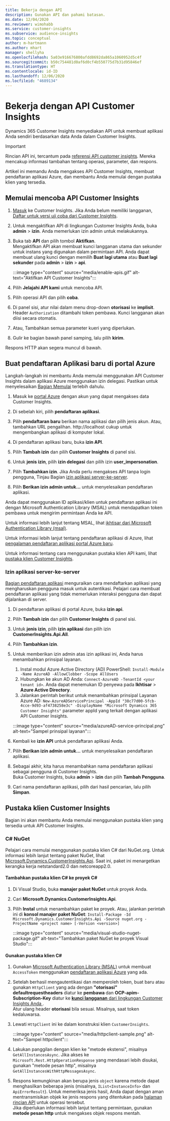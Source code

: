 ```yaml
---
title: Bekerja dengan API
description: Gunakan API dan pahami batasan.
ms.date: 12/04/2020
ms.reviewer: wimohabb
ms.service: customer-insights
ms.subservice: audience-insights
ms.topic: conceptual
author: m-hartmann
ms.author: mhart
manager: shellyha
ms.openlocfilehash: 5a03e916676800afdd8692da865a1060952d5c4f
ms.sourcegitcommit: b50c754481d0af6d0cf4b550775d7b31d95846ef
ms.translationtype: HT
ms.contentlocale: id-ID
ms.lasthandoff: 12/06/2020
ms.locfileid: "4689134"
---
```

# <a name="work-with-customer-insights-apis"></a>Bekerja dengan API Customer Insights

Dynamics 365 Customer Insights menyediakan API untuk membuat aplikasi Anda sendiri berdasarkan data Anda dalam Customer Insights.

> [!IMPORTANT]
> Rincian API ini, tercantum pada [referensi API customer insights](https://developer.ci.ai.dynamics.com/api-details#api=CustomerInsights). Mereka mencakup informasi tambahan tentang operasi, parameter, dan respons.

Artikel ini memandu Anda mengakses API Customer Insights, membuat pendaftaran aplikasi Azure, dan membantu Anda memulai dengan pustaka klien yang tersedia.

## <a name="get-started-trying-the-customer-insights-apis"></a>Memulai mencoba API Customer Insights

1. [Masuk](https://home.ci.ai.dynamics.com) ke Customer Insights. Jika Anda belum memiliki langganan, [Daftar untuk versi uji coba dari Customer Insights](https://aka.ms/tryci).

1. Untuk mengaktifkan API di lingkungan Customer Insights Anda, buka **admin** > **izin**. Anda memerlukan izin admin untuk melakukannya.

1. Buka tab **API** dan pilih tombol **Aktifkan**.    
   Mengaktifkan API akan membuat kunci langganan utama dan sekunder untuk instans yang digunakan dalam permintaan API. Anda dapat membuat ulang kunci dengan memilih **Buat lagi utama** atau **Buat lagi sekunder** pada **admin** > **izin** > **api**.

   :::image type="content" source="media/enable-apis.gif" alt-text="Aktifkan API Customer Insights":::

1. Pilih **Jelajahi API kami** untuk mencoba API.

1. Pilih operasi API dan pilih **coba**.

1. Di panel sisi, atur nilai dalam menu drop-down **otorisasi** ke **implisit**. Header `Authorization` ditambahi token pembawa. Kunci langganan akan diisi secara otomatis.
  
1. Atau, Tambahkan semua parameter kueri yang diperlukan.

1. Gulir ke bagian bawah panel samping, lalu pilih **kirim**.

Respons HTTP akan segera muncul di bawah.

## <a name="create-a-new-app-registration-in-the-azure-portal"></a>Buat pendaftaran Aplikasi baru di portal Azure

Langkah-langkah ini membantu Anda memulai menggunakan API Customer Insights dalam aplikasi Azure menggunakan izin delegasi. Pastikan untuk menyelesaikan [Bagian Memulai](#get-started-trying-the-customer-insights-apis) terlebih dahulu.

1. Masuk ke [portal Azure](https://portal.azure.com) dengan akun yang dapat mengakses data Customer Insights.

1. Di sebelah kiri, pilih **pendaftaran aplikasi**.

1. Pilih **pendaftaran baru** berikan nama aplikasi dan pilih jenis akun.
   Atau, tambahkan URL pengalihan. http://localhost cukup untuk mengembangkan aplikasi di komputer lokal.

1. Di pendaftaran aplikasi baru, buka **izin API**.

1. Pilih **Tambah izin** dan pilih **Customer Insights** di panel sisi.

1. Untuk **jenis izin**, pilih **izin delegasi** dan pilih izin **user_impersonation**.

1. Pilih **Tambahkan izin**. Jika Anda perlu mengakses API tanpa login pengguna, Tinjau Bagian [izin aplikasi server-ke-server](#server-to-server-application-permissions).

1. Pilih **Berikan izin admin untuk...** untuk menyelesaikan pendaftaran aplikasi.

Anda dapat menggunakan ID aplikasi/klien untuk pendaftaran aplikasi ini dengan Microsoft Authentication Library (MSAL) untuk mendapatkan token pembawa untuk mengirim permintaan Anda ke API.

Untuk informasi lebih lanjut tentang MSAL, lihat [ikhtisar dari Microsoft Authentication Library (msal)](https://docs.microsoft.com/azure/active-directory/develop/msal-overview).

Untuk informasi lebih lanjut tentang pendaftaran aplikasi di Azure, lihat [pengalaman pendaftaran aplikasi portal Azure baru](https://docs.microsoft.com/azure/active-directory/develop/app-registration-portal-training-guide).

Untuk informasi tentang cara menggunakan pustaka klien API kami, lihat [pustaka klien Customer Insights](#customer-insights-client-libraries).

### <a name="server-to-server-application-permissions"></a>Izin aplikasi server-ke-server

[Bagian pendaftaran aplikasi](#create-a-new-app-registration-in-the-azure-portal) menguraikan cara mendaftarkan aplikasi yang mengharuskan pengguna masuk untuk autentikasi. Pelajari cara membuat pendaftaran aplikasi yang tidak memerlukan interaksi pengguna dan dapat dijalankan di server.

1. Di pendaftaran aplikasi di portal Azure, buka **izin api**.

1. Pilih **Tambah izin** dan pilih **Customer Insights** di panel sisi.

1. Untuk **jenis izin**, pilih **izin aplikasi** dan pilih izin **CustomerInsights.Api.All**.

1. Pilih **Tambahkan izin**.

1. Untuk memberikan izin admin atas izin aplikasi ini, Anda harus menambahkan prinsipal layanan.

   1. Instal modul Azure Active Directory (AD) PowerShell: `Install-Module -Name AzureAD -AllowClobber -Scope AllUsers`
   1. Hubungkan ke akun AD Anda: `Connect-AzureAD -TenantId <your tenant id>`. Anda dapat menemukan ID penyewa pada **Ikhtisar** > **Azure Active Directory**.
   1. Jalankan perintah berikut untuk menambahkan prinsipal Layanan Azure AD: `New-AzureADServicePrincipal -AppId "38c77d00-5fcb-4cce-9d93-af4738258e3c" -DisplayName "Microsoft Dynamics 365 Customer Insights"` parameter appId yang terkait dengan aplikasi API Customer Insights.

   :::image type="content" source="media/azureAD-service-principal.png" alt-text="Sampel prinsipal layanan":::

1. Kembali ke **izin API** untuk pendaftaran aplikasi Anda.

1. Pilih **Berikan izin admin untuk...** untuk menyelesaikan pendaftaran aplikasi.

1. Sebagai akhir, kita harus menambahkan nama pendaftaran aplikasi sebagai pengguna di Customer Insights.    
   Buka Customer Insights, buka **admin** > **izin** dan pilih **Tambah Pengguna**.

1. Cari nama pendaftaran aplikasi, pilih dari hasil pencarian, lalu pilih **Simpan**.

## <a name="customer-insights-client-libraries"></a>Pustaka klien Customer Insights

Bagian ini akan membantu Anda memulai menggunakan pustaka klien yang tersedia untuk API Customer Insights.

### <a name="c-nuget"></a>C# NuGet

Pelajari cara memulai menggunakan pustaka klien C# dari NuGet.org. Untuk informasi lebih lanjut tentang paket NuGet, lihat [Microsoft.Dynamics.CustomerInsights.Api](https://www.nuget.org/packages/Microsoft.Dynamics.CustomerInsights.Api/). Saat ini, paket ini menargetkan kerangka kerja netstandard2.0 dan netcoreapp2.0.

#### <a name="add-the-c-client-library-to-a-c-project"></a>Tambahkan pustaka klien C# ke proyek C#

1. Di Visual Studio, buka **manajer paket NuGet** untuk proyek Anda.

1. Cari **Microsoft.Dynamics.CustomerInsights.Api**.

1. Pilih **Instal** untuk menambahkan paket ke proyek.
   Atau, jalankan perintah ini di **konsol manajer paket NuGet**: `Install-Package -Id Microsoft.Dynamics.CustomerInsights.Api -Source nuget.org -ProjectName <project name> [-Version <version>]`

   :::image type="content" source="media/visual-studio-nuget-package.gif" alt-text="Tambahkan paket NuGet ke proyek Visual Studio":::

#### <a name="use-the-c-client-library"></a>Gunakan pustaka klien C#

1. Gunakan [Microsoft Authentication Library (MSAL)](https://docs.microsoft.com/azure/active-directory/develop/msal-overview) untuk membuat `AccessToken` menggunakan [pendaftaran aplikasi Azure](#create-a-new-app-registration-in-the-azure-portal) yang ada.

1. Setelah berhasil mengautentikasi dan memperoleh token, buat baru atau gunakan `HttpClient` yang ada dengan **"otorisasi" defaultrequestheaders** diatur ke **pembawa <access token>** dan **OCP-apim-Subscription-Key** diatur ke [**kunci langganan** dari lingkungan Customer Insights Anda ](#get-started-trying-the-customer-insights-apis).    
   Atur ulang header **otorisasi** bila sesuai. Misalnya, saat token kedaluwarsa.

1. Lewati `HttpClient` ini ke dalam konstruksi klien `CustomerInsights`.

   :::image type="content" source="media/httpclient-sample.png" alt-text="Sampel httpclient":::

1. Lakukan panggilan dengan klien ke "metode ekstensi", misalnya `GetAllInstancesAsync`. Jika akses ke `Microsoft.Rest.HttpOperationResponse` yang mendasari lebih disukai, gunakan "metode pesan http", misalnya `GetAllInstancesWithHttpMessagesAsync`.

1. Respons kemungkinan akan berupa jenis `object` karena metode dapat menghasilkan beberapa jenis (misalnya, `IList<InstanceInfo>` dan `ApiErrorResult`). Untuk memeriksa jenis hasil, Anda dapat dengan aman mentransmisikan objek ke jenis respons yang ditentukan pada [halaman rincian API](https://developer.ci.ai.dynamics.com/api-details#api=CustomerInsights) untuk operasi tersebut.    
   Jika diperlukan informasi lebih lanjut tentang permintaan, gunakan **metode pesan http** untuk mengakses objek respons mentah.
